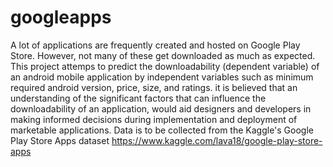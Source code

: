 # googleapps
A lot of applications are frequently created and hosted on Google Play Store. However, not many of these get downloaded as much as expected. This project attemps to predict the downloadability (dependent variable) of an android mobile application by independent variables such as minimum required android version, price, size, and ratings. it is believed that an understanding of the significant factors that can influence the downloadability of an application, would aid designers and developers in making informed decisions during implementation and deployment of marketable applications. Data is to be collected from the Kaggle's Google Play Store Apps dataset https://www.kaggle.com/lava18/google-play-store-apps 
